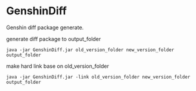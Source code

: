 # GenshinDiff
Genshin diff package generate.

generate diff package to output_folder

```java -jar GenshinDiff.jar old_version_folder new_version_folder output_folder```

make hard link base on old_version_folder

```java -jar GenshinDiff.jar -link old_version_folder new_version_folder output_folder```
